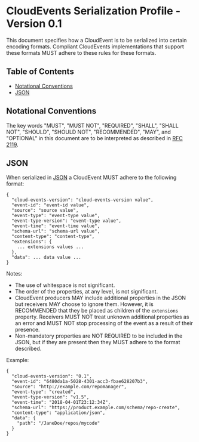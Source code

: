 # CloudEvents Serialization Profile - Version 0.1

This document specifies how a CloudEvent is to be serialized into certain
encoding formats. Compliant CloudEvents implementations that support these
formats MUST adhere to these rules for these formats.

## Table of Contents
- [Notational Conventions](#notational-conventions)
- [JSON](#json)

## Notational Conventions

The key words "MUST", "MUST NOT", "REQUIRED", "SHALL", "SHALL NOT", "SHOULD",
"SHOULD NOT", "RECOMMENDED", "MAY", and "OPTIONAL" in this document are to
be interpreted as described in [RFC 2119](https://tools.ietf.org/html/rfc2119).

## JSON

When serialized in [JSON](https://tools.ietf.org/html/rfc7159) a CloudEvent
MUST adhere to the following format:

```
{
  "cloud-events-version": "cloud-events-version value",
  "event-id": "event-id value",
  "source": "source value",
  "event-type": "event-type value",
  "event-type-version": "event-type value",
  "event-time": "event-time value",
  "schema-url": "schema-url value",
  "content-type": "content-type",
  "extensions": {
    ... extensions values ...
  },
  "data": ... data value ...
}
```

Notes:
- The use of whitespace is not significant.
- The order of the properties, at any level, is not significant.
- CloudEvent producers MAY include additional properties in the JSON
  but receivers MAY choose to ignore them. However, it is RECOMMENDED that
  they be placed as children of the `extensions` property. Receivers
  MUST NOT treat unknown additional properties as an error and MUST NOT stop
  processing of the event as a result of their presence.
- Non-mandatory properties are NOT REQUIRED to be included in the JSON, but
  if they are present then they MUST adhere to the format described.

Example:
```
{
  "cloud-events-version": "0.1",
  "event-id": "6480da1a-5028-4301-acc3-fbae628207b3",
  "source": "http://example.com/repomanager",
  "event-type": "created",
  "event-type-version": "v1.5",
  "event-time": "2018-04-01T23:12:34Z",
  "schema-url": "https://product.example.com/schema/repo-create",
  "content-type": "application/json",
  "data": {
    "path": "/JaneDoe/repos/mycode"
  }
}
```

